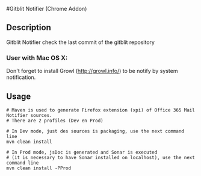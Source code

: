 #Gitblit Notifier (Chrome Addon)

## Description

Gitblit Notifier check the last commit of the gitblit repository

### User with Mac OS X:
Don't forget to install Growl (http://growl.info/) to be notify by system notification.

## Usage

	# Maven is used to generate Firefox extension (xpi) of Office 365 Mail Notifier sources.
	# There are 2 profiles (Dev en Prod)
	
	# In Dev mode, just des sources is packaging, use the next command line
	mvn clean install
	
	# In Prod mode, jsDoc is generated and Sonar is executed
	# (it is necessary to have Sonar installed on localhost), use the next command line
	mvn clean install -PProd
	

 

